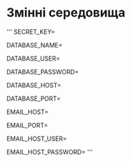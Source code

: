 # Змінні середовища
'''
SECRET_KEY=

DATABASE_NAME=

DATABASE_USER=

DATABASE_PASSWORD=

DATABASE_HOST=

DATABASE_PORT=

EMAIL_HOST=

EMAIL_PORT=

EMAIL_HOST_USER=

EMAIL_HOST_PASSWORD=
'''